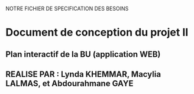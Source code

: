NOTRE FICHIER DE SPECIFICATION DES BESOINS
<h1>Document de conception du projet II </h1>
<h2>Plan interactif de la BU (application WEB)</h2>

<h2>REALISE PAR : Lynda KHEMMAR, Macylia LALMAS, et Abdourahmane GAYE</h2>

